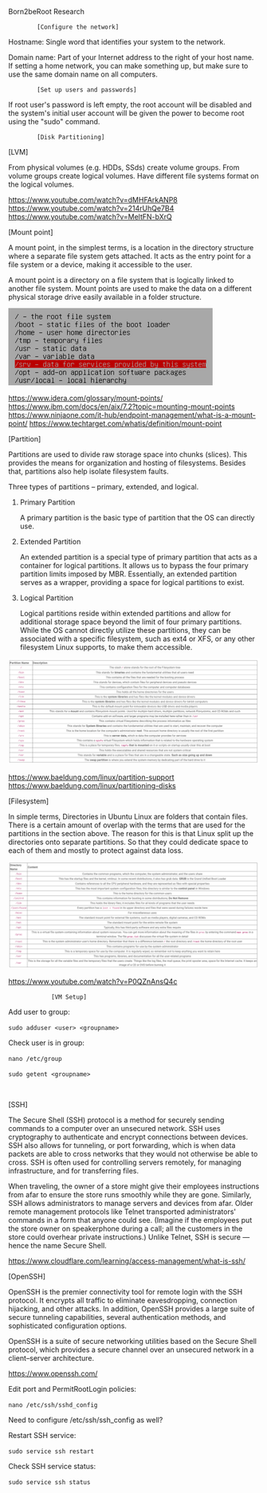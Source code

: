 Born2beRoot Research

			[Configure the network]

Hostname: Single word that identifies your system to the network.

Domain name: Part of your Internet address to the right of your host name. If setting a home network, you can make something up, but make sure to use the same domain name on all computers.



			[Set up users and passwords]

If root user's password is left empty, the root account will be disabled and the system's initial user account will be given the power to become root using the "sudo" command.


			[Disk Partitioning]

[LVM]

From physical volumes (e.g. HDDs, SSds) create volume groups.
From volume groups create logical volumes.
Have different file systems format on the logical volumes.

https://www.youtube.com/watch?v=dMHFArkANP8
https://www.youtube.com/watch?v=214rUhQe7B4
https://www.youtube.com/watch?v=MeltFN-bXrQ

[Mount point]

A mount point, in the simplest terms, is a location in the directory structure where a separate file system gets attached. It acts as the entry point for a file system or a device, making it accessible to the user.

A mount point is a directory on a file system that is logically linked to another file system. Mount points are used to make the data on a different physical storage drive easily available in a folder structure.

![Mount Points](Mount_Points.png "Mount Points")

https://www.idera.com/glossary/mount-points/
https://www.ibm.com/docs/en/aix/7.2?topic=mounting-mount-points
https://www.ninjaone.com/it-hub/endpoint-management/what-is-a-mount-point/
https://www.techtarget.com/whatis/definition/mount-point


[Partition]

Partitions are used to divide raw storage space into chunks (slices). This provides the means for organization and hosting of filesystems. Besides that, partitions also help isolate filesystem faults.

Three types of partitions – primary, extended, and logical.

1. Primary Partition

	A primary partition is the basic type of partition that the OS can directly use.

2. Extended Partition


	An extended partition is a special type of primary partition that acts as a container for logical partitions. It allows us to bypass the four primary partition limits imposed by MBR. Essentially, an extended partition serves as a wrapper, providing a space for logical partitions to exist.

3. Logical Partition

	Logical partitions reside within extended partitions and allow for additional storage space beyond the limit of four primary partitions. While the OS cannot directly utilize these partitions, they can be associated with a specific filesystem, such as ext4 or XFS, or any other filesystem Linux supports, to make them accessible.

![Partitions](Partitions.png "Partitions")

https://www.baeldung.com/linux/partition-support
https://www.baeldung.com/linux/partitioning-disks


[Filesystem]

In simple terms, Directories in Ubuntu Linux are folders that contain files. There is a certain amount of overlap with the terms that are used for the partitions in the section above. The reason for this is that Linux split up the directories onto separate partitions. So that they could dedicate space to each of them and mostly to protect against data loss. 

![Linux Directories](Linux_Directories.png "Linux Directories")

https://www.youtube.com/watch?v=P0QZnAnsQ4c


				[VM Setup]

Add user to group:

`sudo adduser <user> <groupname>`

Check user is in group:

`nano /etc/group`

`sudo getent <groupname>`

<br>

[SSH]

The Secure Shell (SSH) protocol is a method for securely sending commands to a computer over an unsecured network. SSH uses cryptography to authenticate and encrypt connections between devices. SSH also allows for tunneling, or port forwarding, which is when data packets are able to cross networks that they would not otherwise be able to cross. SSH is often used for controlling servers remotely, for managing infrastructure, and for transferring files.

When traveling, the owner of a store might give their employees instructions from afar to ensure the store runs smoothly while they are gone. Similarly, SSH allows administrators to manage servers and devices from afar. Older remote management protocols like Telnet transported administrators' commands in a form that anyone could see. (Imagine if the employees put the store owner on speakerphone during a call; all the customers in the store could overhear private instructions.) Unlike Telnet, SSH is secure — hence the name Secure Shell.

https://www.cloudflare.com/learning/access-management/what-is-ssh/

[OpenSSH]

OpenSSH is the premier connectivity tool for remote login with the SSH protocol. It encrypts all traffic to eliminate eavesdropping, connection hijacking, and other attacks. In addition, OpenSSH provides a large suite of secure tunneling capabilities, several authentication methods, and sophisticated configuration options.

OpenSSH is a suite of secure networking utilities based on the Secure Shell protocol, which provides a secure channel over an unsecured network in a client–server architecture. 

https://www.openssh.com/

Edit port and PermitRootLogin policies:

`nano /etc/ssh/sshd_config`

Need to configure /etc/ssh/ssh_config as well?

Restart SSH service:

`sudo service ssh restart`

Check SSH service status:

`sudo service ssh status`
